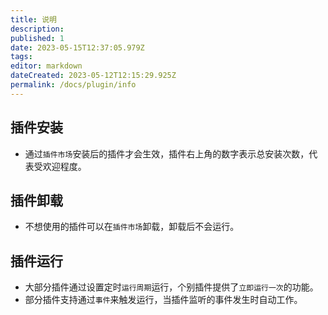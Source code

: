 ```yaml
---
title: 说明
description:
published: 1
date: 2023-05-15T12:37:05.979Z
tags:
editor: markdown
dateCreated: 2023-05-12T12:15:29.925Z
permalink: /docs/plugin/info
---
```


## 插件安装

- 通过`插件市场`安装后的插件才会生效，插件右上角的数字表示总安装次数，代表受欢迎程度。

## 插件卸载

- 不想使用的插件可以在`插件市场`卸载，卸载后不会运行。

## 插件运行

- 大部分插件通过设置定时`运行周期`运行，个别插件提供了`立即运行一次`的功能。
- 部分插件支持通过`事件`来触发运行，当插件监听的事件发生时自动工作。
